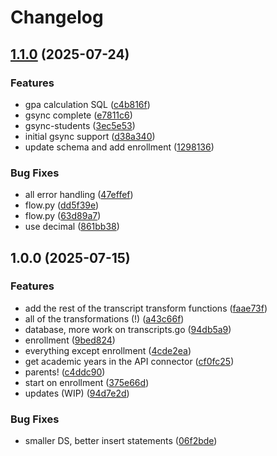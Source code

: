 # Changelog

## [1.1.0](https://github.com/BushSchoolIT/bbextract/compare/v1.0.0...v1.1.0) (2025-07-24)


### Features

* gpa calculation SQL ([c4b816f](https://github.com/BushSchoolIT/bbextract/commit/c4b816fbccac6e70d7882cd284c2975bfdcc102f))
* gsync complete ([e7811c6](https://github.com/BushSchoolIT/bbextract/commit/e7811c6448f60ffd0855afa8d4274718a0dac75a))
* gsync-students ([3ec5e53](https://github.com/BushSchoolIT/bbextract/commit/3ec5e535ba7705808623626bd100f6414b1f2d83))
* initial gsync support ([d38a340](https://github.com/BushSchoolIT/bbextract/commit/d38a3402945d04ff336ecc748b020dd74b939482))
* update schema and add enrollment ([1298136](https://github.com/BushSchoolIT/bbextract/commit/1298136117cfa1be861c4c1f0b74386ad6b5a005))


### Bug Fixes

* all error handling ([47effef](https://github.com/BushSchoolIT/bbextract/commit/47effefa0a8724b0e6d013015597cd77dc86649e))
* flow.py ([dd5f39e](https://github.com/BushSchoolIT/bbextract/commit/dd5f39ec62288a8a5f757b50def9be52e08997e7))
* flow.py ([63d89a7](https://github.com/BushSchoolIT/bbextract/commit/63d89a73d72b8c70f0043a094894a3f78cbc11d4))
* use decimal ([861bb38](https://github.com/BushSchoolIT/bbextract/commit/861bb389aa83decad533a3592d92e50bc5fe34a8))

## 1.0.0 (2025-07-15)


### Features

* add the rest of the transcript transform functions ([faae73f](https://github.com/BushSchoolIT/bbextract/commit/faae73f3b01a14227458b69ab9606e628d120d38))
* all of the transformations (!) ([a43c66f](https://github.com/BushSchoolIT/bbextract/commit/a43c66f2fc5646fe594c59557b07e9489385995c))
* database, more work on transcripts.go ([94db5a9](https://github.com/BushSchoolIT/bbextract/commit/94db5a9b1fdbb8ecf38278387e1276dd904a9b34))
* enrollment ([9bed824](https://github.com/BushSchoolIT/bbextract/commit/9bed824b2fd6faa672cf9bfe8f3577ad51c964fc))
* everything except enrollment ([4cde2ea](https://github.com/BushSchoolIT/bbextract/commit/4cde2ea0490d8eb1c12a5cad14b035656840cfc2))
* get academic years in the API connector ([cf0fc25](https://github.com/BushSchoolIT/bbextract/commit/cf0fc2557671bc9e83e68e58c1b94cc7468299d3))
* parents! ([c4ddc90](https://github.com/BushSchoolIT/bbextract/commit/c4ddc9045b0b68df3ccdedb07be908ba2300b51c))
* start on enrollment ([375e66d](https://github.com/BushSchoolIT/bbextract/commit/375e66d6e6f0aeb4e7d461b491fb32c088bb678b))
* updates (WIP) ([94d7e2d](https://github.com/BushSchoolIT/bbextract/commit/94d7e2d1d2f8c7879861bc0c504014f8a8df3008))


### Bug Fixes

* smaller DS, better insert statements ([06f2bde](https://github.com/BushSchoolIT/bbextract/commit/06f2bdeb1956c86830125e7d9377da903cfe4ebc))

